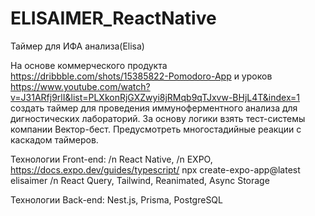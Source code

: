 # ELISAIMER_ReactNative
 Таймер для ИФА анализа(Elisa) 

На основе коммерческого продукта https://dribbble.com/shots/15385822-Pomodoro-App
и уроков https://www.youtube.com/watch?v=J31ARfj9rlI&list=PLXkonRjGXZwyi8jRMqb9qTJxvw-BHjL4T&index=1
создать таймер для проведения иммуноферментного анализа для дигностических лабораторий. 
За основу логики взять тест-системы компании Вектор-бест.
Предусмотреть многостадийные реакции с каскадом таймеров. 

Технологии Front-end: /n
React Native, /n
EXPO,  https://docs.expo.dev/guides/typescript/   npx create-expo-app@latest elisaimer /n
React Query, 
Tailwind,
Reanimated,
Async Storage

Технологии Back-end:
Nest.js, 
Prisma, 
PostgreSQL


